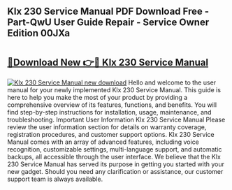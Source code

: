 ## Klx 230 Service Manual PDF Download Free - Part-QwU User Guide Repair - Service Owner Edition 00JXa

# <h2><a href="http://bc20332.oget.top/?id=Klx+230+Service+Manual">🔗Download New 👉🔴 Klx 230 Service Manual</a></h2>

[![Klx 230 Service Manual new download](https://i.imgur.com/5g1atiW.png)](http://bc20332.oget.top/?id=Klx+230+Service+Manual)
Hello and welcome to the user manual for your newly implemented Klx 230 Service Manual. This guide is here to help you make the most of your product by providing a comprehensive overview of its features, functions, and benefits. You will find step-by-step instructions for installation, usage, maintenance, and troubleshooting. Important User Information Klx 230 Service Manual Please review the user information section for details on warranty coverage, registration procedures, and customer support options. Klx 230 Service Manual comes with an array of advanced features, including voice recognition, customizable settings, multi-language support, and automatic backups, all accessible through the user interface. We believe that the Klx 230 Service Manual has served its purpose in getting you started with your new gadget. Should you need any clarification or assistance, our customer support team is always available.
